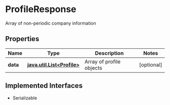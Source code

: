 

# ProfileResponse

Array of non-periodic company information

## Properties

Name | Type | Description | Notes
------------ | ------------- | ------------- | -------------
**data** | [**java.util.List&lt;Profile&gt;**](Profile.md) | Array of profile objects |  [optional]


## Implemented Interfaces

* Serializable


